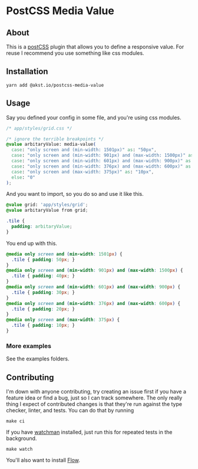 # PostCSS Media Value

## About

This is a [postCSS][PostCSS] plugin that allows you to define a responsive
value. For reuse I recommend you use something like css modules.

## Installation

```
yarn add @akst.io/postcss-media-value
```

## Usage

Say you defined your config in some file, and you're using css modules.

```css
/* app/styles/grid.css */

/* ignore the terrible breakpoints */
@value arbitaryValue: media-value(
  case: "only screen and (min-width: 1501px)" as: "50px",
  case: "only screen and (min-width: 901px) and (max-width: 1500px)" as: "40px",
  case: "only screen and (min-width: 601px) and (max-width: 900px)" as: "30px",
  case: "only screen and (min-width: 376px) and (max-width: 600px)" as: "20px",
  case: "only screen and (max-width: 375px)" as: "10px",
  else: "0"
);
```

And you want to import, so you do so and use it like this.

```css
@value grid: 'app/styles/grid';
@value arbitaryValue from grid;

.tile {
  padding: arbitaryValue;
}
```

You end up with this.

```css
@media only screen and (min-width: 1501px) {
  .tile { padding: 50px; }
}
@media only screen and (min-width: 901px) and (max-width: 1500px) {
  .tile { padding: 40px; }
}
@media only screen and (min-width: 601px) and (max-width: 900px) {
  .tile { padding: 30px; }
}
@media only screen and (min-width: 376px) and (max-width: 600px) {
  .tile { padding: 20px; }
}
@media only screen and (max-width: 375px) {
  .tile { padding: 10px; }
}
```

### More examples

See the examples folders.

## Contributing

I'm down with anyone contributing, try creating an issue first if
you have a feature idea or find a bug, just so I can track somewhere.
The only really thing I expect of contributed changes is that they're
run against the type checker, linter, and tests. You can do that by
running

```
make ci
```

If you have [watchman][watchman] installed, just run this for repeated
tests in the background.

```
make watch
```

You'll also want to install [Flow][Flow].


[Flow]: https://flow.org
[watchman]: https://facebook.github.io/watchman/
[PostCSS]: http://postcss.org

